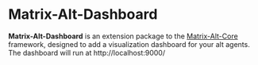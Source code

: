 # Matrix-Alt-Dashboard

**Matrix-Alt-Dashboard** is an extension package to the [Matrix-Alt-Core](https://pypi.org/project/Matrix-Alt-Core/) framework, designed to add a visualization dashboard for your alt agents. The dashboard will run at http://localhost:9000/